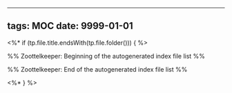 ---

## tags: MOC date: 9999-01-01

<%* if (tp.file.title.endsWith(tp.file.folder())) { %>

%% Zoottelkeeper: Beginning of the autogenerated index file list %%

%% Zoottelkeeper: End of the autogenerated index file list %%

<%* } %>
